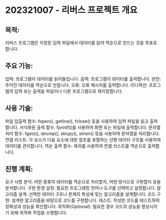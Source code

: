 # 202321007 - 리버스 프로젝트 개요

## 목적:

리버스 프로그램은 지정된 입력 파일에서 데이터를 읽어 역순으로 만드는 것을 목표로 합니다.

## 주요 기능:

입력: 프로그램이 데이터를 읽어들입니다.
출력: 프로그램이 데이터를 출력합니다.
반전: 주어진 데이터를 역순으로 만듭니다.
오류: 오류 메시지를 출력합니다.
리디렉션: 프로그램의 입력 또는 출력을 파일이나 다른 프로그램으로 재지정합니다.

## 사용 기술:

파일 입출력 함수: fopen(), getline(), fclose() 등을 사용하여 입력 파일을 읽고 출력합니다.
서식화된 출력 함수: fprintf()를 사용하여 화면 또는 파일에 출력합니다.
문자열 처리 함수: fgets(), strcmp(), strcpy(), strlen() 등을 사용하여 문자열을 처리합니다.
연결 리스트: 각 요소가 다음 요소에 대한 참조를 포함하는 선형 데이터 구조를 사용하여 데이터를 관리합니다.
역순 출력 함수: 재귀를 사용하여 연결 리스트를 역순으로 출력합니다.

## 진행 계획:

요구 사항 분석: 어떤 종류의 데이터를 역순으로 처리할지, 어떤 방식으로 구현할지 등을 분석합니다.
구현 환경 설정: 필요한 프로그래밍 언어나 도구를 선택하고 설정합니다.
알고리즘 설계: 선택한 데이터 구조나 문제의 특성에 맞는 알고리즘을 설계합니다.
코드 구현: 설계한 알고리즘을 바탕으로 코드를 구현합니다.
테스트: 작성한 코드를 테스트하여 정확성과 성능을 확인합니다.
최적화(Optional): 필요한 경우 코드의 성능을 향상시키기 위해 최적화 작업을 수행합니다.
